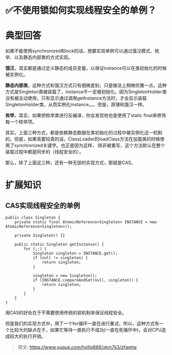 # ✅不使用锁如何实现线程安全的单例？

# 典型回答


如果不能使用synchronized和lock的话，想要实现单例可以通过饿汉模式、枚举、以及静态内部类的方式实现。



**饿汉**，其实都是通过定义静态的成员变量，以保证instance可以在类初始化的时候被实例化。



**静态内部类**，这种方式和饿汉方式只有细微差别，只是做法上稍微优雅一点。这种方式是Singleton类被装载了，instance不一定被初始化。因为SingletonHolder类没有被主动使用，只有显示通过调用getInstance方法时，才会显示装载SingletonHolder类，从而实例化instance。。。但是，原理和饿汉一样。



**枚举**，其实，如果把枚举类进行反编译，你会发现他也是使用了static final来修饰每一个枚举项。



其实，上面三种方式，都是依赖静态数据在类初始化的过程中被实例化这一机制的。但是，如果真要较真的话，ClassLoader的loadClass方法在加载类的时候使用了synchronized关键字。也正是因为这样， 除非被重写，这个方法默认在整个装载过程中都是同步的（线程安全的）。



那么，除了上面这三种，还有一种无锁的实现方式，那就是CAS。



# 扩展知识


## CAS实现线程安全的单例


```plain
public class Singleton {
    private static final AtomicReference<Singleton> INSTANCE = new AtomicReference<Singleton>(); 

    private Singleton() {}

    public static Singleton getInstance() {
        for (;;) {
            Singleton singleton = INSTANCE.get();
            if (null != singleton) {
                return singleton;
            }

            singleton = new Singleton();
            if (INSTANCE.compareAndSet(null, singleton)) {
                return singleton;
            }
        }
    }
}
```



用CAS的好处在于不需要使用传统的锁机制来保证线程安全。

  
但是我们的实现方式中，用了一个for循环一直在进行重试，所以，这种方式有一个比较大的缺点在于，如果忙等待一直执行不成功(一直在死循环中)，会对CPU造成较大的执行开销。

  




> 原文: <https://www.yuque.com/hollis666/xkm7k3/zfwetw>
